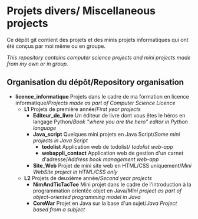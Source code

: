 # Projets divers/ Miscellaneous projects

Ce dépôt git contient des projets et des minis projets informatiques qui ont été conçus par moi même ou en groupe.

*This repository contains computer science projects and mini projects made from my own or in group.*

## Organisation du dépôt/Repository organisation


- **licence_informatique** Projets dans le cadre de ma formation en licence informatique/*Projects made as part of Computer Science Licence*
  - **L1** Projets de première année/*First year projects*
    - **Editeur_de_livre** Un éditeur de livre dont vous êtes le héros en langage Python/*Book "where you are the hero" editor in Python language*
    - **Java_script** Quelques mini projets en Java Script/*Some mini projects in Java Script*
      - **todolist** Application web de todolist/ *todolist web-app*
      - **webappli_contact** Application web de gestion d'un carnet d'adresse/*Address book management web-app*
    - **Site_Web** Projet de mini site web en HTML/CSS uniquement/*Mini WebSite project in HTML/CSS only*
  - **L2** Projets de deuxième année/*Second year projects*
    - **NimAndTicTacToe** Mini projet dans le cadre de l'introduction à la programmation orientée objet en Java/*Mini project as part of object-oriented programming model in Java*
    - **CoreWar** Projet en Java sur la base d'un sujet/*Java Project based from a subject*
